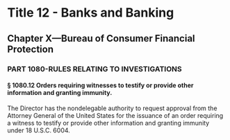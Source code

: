 
# Title 12 - Banks and Banking
## Chapter X—Bureau of Consumer Financial Protection
### PART 1080-RULES RELATING TO INVESTIGATIONS
#### § 1080.12 Orders requiring witnesses to testify or provide other information and granting immunity.

The Director has the nondelegable authority to request approval from the Attorney General of the United States for the issuance of an order requiring a witness to testify or provide other information and granting immunity under 18 U.S.C. 6004.
